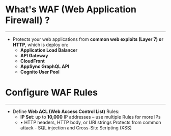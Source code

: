 # What's WAF (Web Application Firewall) ?
---

* Protects your web applications from **common web exploits (Layer 7) or HTTP**, which is deploy on:
	* **Application Load Balancer** 
	* **API Gateway** 
	* **CloudFront** 
	* **AppSync GraphQL API** 
	* **Cognito User Pool**

# Configure WAF Rules
---

* Define **Web ACL (Web Access Control List)** Rules:
	* **IP Set**: up to **10,000** IP addresses – use multiple Rules for more IPs
	* • HTTP headers, HTTP body, or URI strings Protects from common attack - SQL injection and Cross-Site Scripting (XSS)